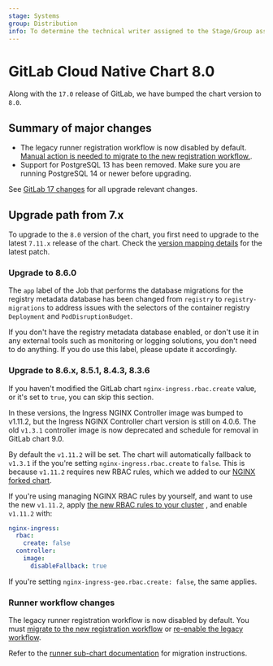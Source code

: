 ```yaml
---
stage: Systems
group: Distribution
info: To determine the technical writer assigned to the Stage/Group associated with this page, see https://handbook.gitlab.com/handbook/product/ux/technical-writing/#designated-technical-writers
---
```


# GitLab Cloud Native Chart 8.0

Along with the `17.0` release of GitLab, we have bumped the chart version to `8.0`.

## Summary of major changes

- The legacy runner registration workflow is now disabled by default. [Manual action is needed to migrate to the new registration workflow.](#runner-workflow-changes).
- Support for PostgreSQL 13 has been removed. Make sure you are running PostgreSQL 14 or newer before upgrading.

See [GitLab 17 changes](https://docs.gitlab.com/ee/update/versions/gitlab_17_changes.html#1700) for all upgrade relevant changes.

## Upgrade path from 7.x

To upgrade to the `8.0` version of the chart, you first need to upgrade to the latest `7.11.x`
release of the chart. Check the [version mapping details](../installation/version_mappings.md) for the latest patch.

### Upgrade to 8.6.0

The `app` label of the Job that performs the database migrations for the registry metadata database has
been changed from `registry` to `registry-migrations` to address issues with the selectors of the
container registry `Deployment` and `PodDisruptionBudget`.

If you don't have the registry metadata database enabled, or don't use it in any external tools
such as monitoring or logging solutions, you don't need to do anything. If you do use this label,
please update it accordingly.

### Upgrade to 8.6.x, 8.5.1, 8.4.3, 8.3.6

If you haven't modified the GitLab chart `nginx-ingress.rbac.create` value, or it's set to `true`,
you can skip this section.

In these versions, the Ingress NGINX Controller image was bumped to v1.11.2, but the Ingress NGINX Controller chart version is
still on 4.0.6. The old `v1.3.1` controller image is now deprecated and schedule for removal in GitLab chart 9.0.

By default the `v1.11.2` will be set. The chart will automatically fallback to `v1.3.1` if the you're setting
`nginx-ingress.rbac.create` to `false`. This is because `v1.11.2` requires new RBAC rules, which we added to our
[NGINX forked chart](../charts/nginx/fork.md).

If you're using managing NGINX RBAC rules by yourself, and want to use the new `v1.11.2`, apply
[the new RBAC rules to your cluster](https://gitlab.com/gitlab-org/charts/gitlab/-/merge_requests/3901/diffs?commit_id=93a3cbdb5ad83db95e12fa6c2145df0800493d8b)
, and enable `v1.11.2` with:

```yaml
nginx-ingress:
  rbac:
    create: false
  controller:
    image:
      disableFallback: true
```

If you're setting `nginx-ingress-geo.rbac.create: false`, the same applies.

### Runner workflow changes

The legacy runner registration workflow is now disabled by default. You must
[migrate to the new registration workflow](https://docs.gitlab.com/ee/tutorials/automate_runner_creation/index.html)
or [re-enable the legacy workflow](https://docs.gitlab.com/ee/administration/settings/continuous_integration.html#enable-runner-registrations-tokens).

Refer to the [runner sub-chart documentation](../charts/gitlab/gitlab-runner/index.md#requirements)
for migration instructions.
